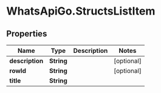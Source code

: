 # WhatsApiGo.StructsListItem

## Properties

Name | Type | Description | Notes
------------ | ------------- | ------------- | -------------
**description** | **String** |  | [optional] 
**rowId** | **String** |  | [optional] 
**title** | **String** |  | 


